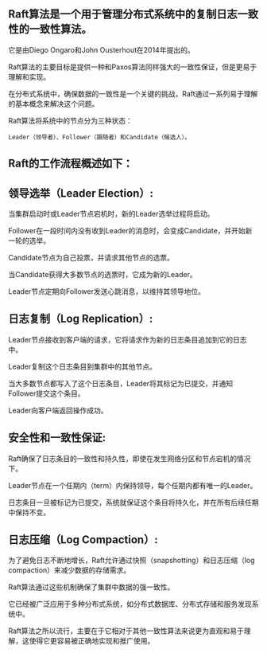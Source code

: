 Raft算法是一个用于管理分布式系统中的复制日志一致性的一致性算法。
---
它是由Diego Ongaro和John Ousterhout在2014年提出的。

Raft算法的主要目标是提供一种和Paxos算法同样强大的一致性保证，但是更易于理解和实现。

在分布式系统中，确保数据的一致性是一个关键的挑战，Raft通过一系列易于理解的基本概念来解决这个问题。

Raft算法将系统中的节点分为三种状态：

    Leader（领导者）、Follower（跟随者）和Candidate（候选人）。

Raft的工作流程概述如下：
---

领导选举（Leader Election）:
-----
当集群启动时或Leader节点宕机时，新的Leader选举过程将启动。

Follower在一段时间内没有收到Leader的消息时，会变成Candidate，并开始新一轮的选举。

Candidate节点为自己投票，并请求其他节点的选票。

当Candidate获得大多数节点的选票时，它成为新的Leader。

Leader节点定期向Follower发送心跳消息，以维持其领导地位。

日志复制（Log Replication）:
-----

Leader节点接收到客户端的请求，它将请求作为新的日志条目追加到它的日志中。

Leader复制这个日志条目到集群中的其他节点。

当大多数节点都写入了这个日志条目，Leader将其标记为已提交，并通知Follower提交这个条目。

Leader向客户端返回操作成功。

安全性和一致性保证:
-----

Raft确保了日志条目的一致性和持久性，即使在发生网络分区和节点宕机的情况下。

Leader节点在一个任期内（term）内保持领导，每个任期内都有唯一的Leader。

日志条目一旦被标记为已提交，系统就保证这个条目将持久化，并在所有后续任期中保持不变。

日志压缩（Log Compaction）:
-----

为了避免日志不断地增长，Raft允许通过快照（snapshotting）和日志压缩（log compaction）来减少数据的存储需求。

Raft算法通过这些机制确保了集群中数据的强一致性。

它已经被广泛应用于多种分布式系统，如分布式数据库、分布式存储和服务发现系统中。

Raft算法之所以流行，主要在于它相对于其他一致性算法来说更为直观和易于理解，这使得它更容易被正确地实现和推广使用。